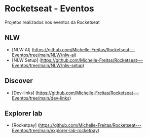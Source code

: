 # Rocketseat - Eventos
 Projetos realizados nos eventos da Rocketseat

## NLW
* [NLW AI] (https://github.com/Michelle-Freitas/Rocketseat---Eventos/tree/main/NLW/nlw-ai)
* [NLW Setup] (https://github.com/Michelle-Freitas/Rocketseat---Eventos/tree/main/NLW/nlw-setup)

## Discover
* [Dev-links] (https://github.com/Michelle-Freitas/Rocketseat---Eventos/tree/main/dev-links)

## Explorer lab
* [Rocketpay] (https://github.com/Michelle-Freitas/Rocketseat---Eventos/tree/main/explorer-lab-rocketpay)
